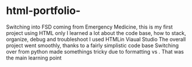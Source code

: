 # html-portfolio-
Switching into FSD coming from Emergency Medicine, this is my first project using HTML only
I learned a lot about the code base, how to stack, organize, debug and troubleshoot
I used HTMLin Viaual Studio
The overall project went smoothly, thanks to a fairly simplistic code base
Switching over from python made somethings tricky due to formatting </a> vs <a/>. That was the main learning point

